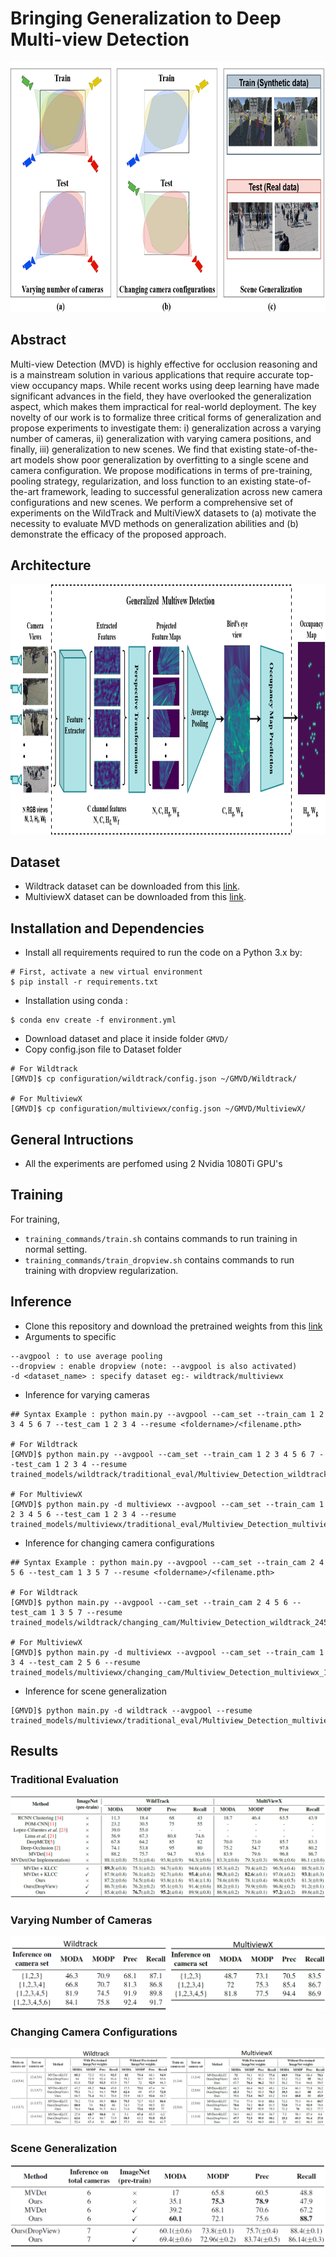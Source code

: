 # Bringing Generalization to Deep Multi-view Detection
<img src="./extras/three_generalization.png" height="400">

## Abstract
Multi-view Detection (MVD) is highly effective for occlusion reasoning and is a
mainstream solution in various applications that require accurate top-view occupancy
maps. While recent works using deep learning have made significant advances in the
field, they have overlooked the generalization aspect, which makes them impractical
for real-world deployment. The key novelty of our work is to formalize three critical
forms of generalization and propose experiments to investigate them: i) generalization
across a varying number of cameras, ii) generalization with varying camera positions,
and finally, iii) generalization to new scenes. We find that existing state-of-the-art models
show poor generalization by overfitting to a single scene and camera configuration. We
propose modifications in terms of pre-training, pooling strategy, regularization, and loss
function to an existing state-of-the-art framework, leading to successful generalization
across new camera configurations and new scenes. We perform a comprehensive set of
experiments on the WildTrack and MultiViewX datasets to (a) motivate the necessity to
evaluate MVD methods on generalization abilities and (b) demonstrate the efficacy of
the proposed approach.

## Architecture
<img src="./extras/MVDarch.png" height="400">

## Dataset
* Wildtrack dataset can be downloaded from this [link](https://www.epfl.ch/labs/cvlab/data/data-wildtrack/).
* MultiviewX dataset can be downloaded from this [link](https://github.com/hou-yz/MultiviewX).

## Installation and Dependencies

* Install all requirements required to run the code on a Python 3.x by:
 ```	
# First, activate a new virtual environment
$ pip install -r requirements.txt
 ```
* Installation using conda :
 ```
$ conda env create -f environment.yml
 ```
 
* Download dataset and place it inside folder `GMVD/`
* Copy config.json file to Dataset folder 
```
# For Wildtrack
[GMVD]$ cp configuration/wildtrack/config.json ~/GMVD/Wildtrack/

# For MultiviewX
[GMVD]$ cp configuration/multiviewx/config.json ~/GMVD/MultiviewX/
```

## General Intructions
* All the experiments are perfomed using 2 Nvidia 1080Ti GPU's

## Training
For training, 
* ``training_commands/train.sh`` contains commands to run training in normal setting.
* ``training_commands/train_dropview.sh`` contains commands to run training with dropview regularization.

## Inference
* Clone this repository and download the pretrained weights from this [link](https://iiitaphyd-my.sharepoint.com/:f:/g/personal/jeet_vora_research_iiit_ac_in/EoZySkQaB2NAuBqbyGwwwX0BP4Ma33QIWdMvlJrczeQoHQ?e=2Z7xgT)
* Arguments to specific
```
--avgpool : to use average pooling
--dropview : enable dropview (note: --avgpool is also activated)
-d <dataset_name> : specify dataset eg:- wildtrack/multiviewx
```

* Inference for varying cameras
```
## Syntax Example : python main.py --avgpool --cam_set --train_cam 1 2 3 4 5 6 7 --test_cam 1 2 3 4 --resume <foldername>/<filename.pth>

# For Wildtrack
[GMVD]$ python main.py --avgpool --cam_set --train_cam 1 2 3 4 5 6 7 --test_cam 1 2 3 4 --resume trained_models/wildtrack/traditional_eval/Multiview_Detection_wildtrack.pth

# For MultiviewX
[GMVD]$ python main.py -d multiviewx --avgpool --cam_set --train_cam 1 2 3 4 5 6 --test_cam 1 2 3 4 --resume trained_models/multiviewx/traditional_eval/Multiview_Detection_multiviewx.pth
```

* Inference for changing camera configurations
```
## Syntax Example : python main.py --avgpool --cam_set --train_cam 2 4 5 6 --test_cam 1 3 5 7 --resume <foldername>/<filename.pth>

# For Wildtrack
[GMVD]$ python main.py --avgpool --cam_set --train_cam 2 4 5 6 --test_cam 1 3 5 7 --resume trained_models/wildtrack/changing_cam/Multiview_Detection_wildtrack_2456.pth

# For MultiviewX
[GMVD]$ python main.py -d multiviewx --avgpool --cam_set --train_cam 1 3 4 --test_cam 2 5 6 --resume trained_models/multiviewx/changing_cam/Multiview_Detection_multiviewx_134.pth
```

* Inference for scene generalization
```
[GMVD]$ python main.py -d wildtrack --avgpool --resume trained_models/multiviewx/traditional_eval/Multiview_Detection_multiviewx.pth
```

## Results
### Traditional Evaluation
![](./extras/traditional_eval.PNG)
### Varying Number of Cameras
![](./extras/vary_cam.png)
### Changing Camera Configurations
![](./extras/change_cam.PNG)
### Scene Generalization
![](./extras/sc_gen.PNG)
